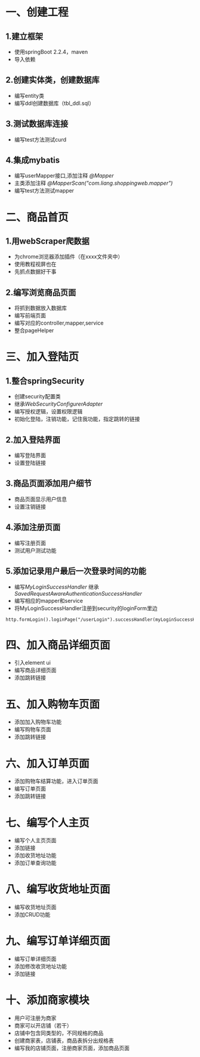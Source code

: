 # 一、创建工程
## 1.建立框架
* 使用springBoot 2.2.4，maven
* 导入依赖
## 2.创建实体类，创建数据库
* 编写entity类
* 编写ddl创建数据库（tbl_ddl.sql）
## 3.测试数据库连接
* 编写test方法测试curd
## 4.集成mybatis
* 编写userMapper接口,添加注释 *@Mapper*
* 主类添加注释  *@MapperScan("com.liang.shoppingweb.mapper")*
* 编写test方法测试mapper
    
# 二、商品首页
## 1.用webScraper爬数据
* 为chrome浏览器添加插件（在xxxx文件夹中）
* 使用教程视屏也在
* 先抓点数据好干事
## 2.编写浏览商品页面
* 将抓到数据放入数据库
* 编写前端页面
* 编写对应的controller,mapper,service
* 整合pageHelper

# 三、加入登陆页
## 1.整合springSecurity
* 创建security配置类
* 继承*WebSecurityConfigurerAdapter*
* 编写授权逻辑，设置权限逻辑
* 初始化登陆，注销功能，记住我功能，指定跳转的链接
## 2.加入登陆界面
* 编写登陆界面
* 设置登陆链接
## 3.商品页面添加用户细节
* 商品页面显示用户信息
* 设置注销链接
## 4.添加注册页面
* 编写注册页面
* 测试用户测试功能
## 5.添加记录用户最后一次登录时间的功能
* 编写*MyLoginSuccessHandler* 继承*SavedRequestAwareAuthenticationSuccessHandler*
* 编写相应的mapper和service 
* 将MyLoginSuccessHandler注册到security的loginForm里边
```text
http.formLogin().loginPage("/userLogin").successHandler(myLoginSuccessHandler);
```

# 四、加入商品详细页面
* 引入element ui
* 编写商品详细页面
* 添加跳转链接

# 五、加入购物车页面
* 添加加入购物车功能
* 编写购物车页面
* 添加跳转链接

# 六、加入订单页面
* 添加购物车结算功能，进入订单页面
* 编写订单页面
* 添加跳转链接

# 七、编写个人主页
* 编写个人主页页面
* 添加链接
* 添加收货地址功能
* 添加订单查询功能

# 八、编写收货地址页面
* 编写收货地址页面
* 添加CRUD功能

# 九、编写订单详细页面
* 编写订单详细页面
* 添加修改收货地址功能
* 添加链接

# 十、添加商家模块
* 用户可注册为商家
* 商家可以开店铺（若干）
* 店铺中包含同类型的，不同规格的商品
* 创建商家表，店铺表，商品表拆分出规格表
* 编写我的店铺页面，注册商家页面，添加商品页面